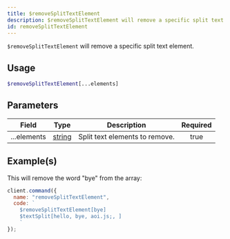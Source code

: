 ```yaml
---
title: $removeSplitTextElement
description: $removeSplitTextElement will remove a specific split text element.
id: removeSplitTextElement
---
```


`$removeSplitTextElement` will remove a specific split text element.

## Usage

```php
$removeSplitTextElement[...elements]
```

## Parameters

| Field       | Type                                                                                              | Description                    | Required |
| ----------- | ------------------------------------------------------------------------------------------------- | ------------------------------ | :------: |
| ...elements | [string](https://developer.mozilla.org/en-US/docs/Web/JavaScript/Reference/Global_Objects/String) | Split text elements to remove. |   true   |

## Example(s)

This will remove the word "bye" from the array:

```javascript
client.command({
  name: "removeSplitTextElement",
  code: `
    $removeSplitTextElement[bye]
    $textSplit[hello, bye, aoi.js;, ]
    `
});
```
